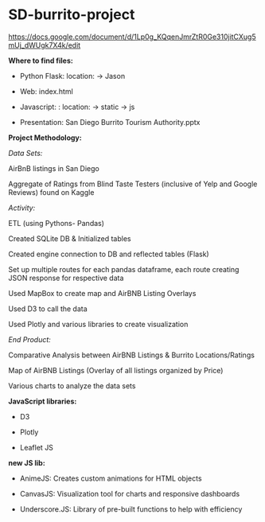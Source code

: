 # SD-burrito-project

https://docs.google.com/document/d/1Lp0g_KQqenJmrZtR0Ge310jitCXug5mUj_dWUgk7X4k/edit




**Where to find files:**

* Python Flask: location: -> Jason 

* Web: index.html

* Javascript: : location: -> static -> js

* Presentation: San Diego Burrito Tourism Authority.pptx




**Project Methodology:**

*Data Sets:*

AirBnB listings in San Diego 

Aggregate of Ratings from Blind Taste Testers (inclusive of Yelp and Google Reviews) found on Kaggle

*Activity:*

 ETL (using Pythons- Pandas)
 
 Created SQLite DB & Initialized tables
 
 Created engine connection to DB and reflected tables (Flask)
 
 Set up multiple routes for each pandas dataframe, each route creating JSON response for respective data
 
 Used MapBox to create map and AirBNB Listing Overlays
 
 Used D3 to call the data 
 
 Used Plotly and various libraries to create visualization
 
*End Product:*

 Comparative Analysis between AirBNB Listings & Burrito Locations/Ratings 
 
 Map of AirBNB Listings (Overlay of all listings organized by Price)
 
 Various charts to analyze the data sets
 


**JavaScript libraries:**

* D3
 
* Plotly 
 
* Leaflet JS

 
**new JS lib:**

* AnimeJS: Creates custom animations for HTML objects
 
* CanvasJS: Visualization tool for charts and responsive dashboards
 
* Underscore.JS: Library of pre-built functions to help with efficiency
 
